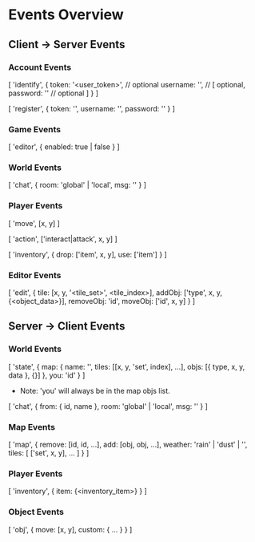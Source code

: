 
# Events Overview

## Client -> Server Events

### Account Events 

[
    'identify',
    {
        token: '<user_token>', // optional
        username: '', // [ optional, 
        password: '' // optional ]
    }
]

[
    'register',
    {
        token: '',
        username: '',
        password: ''
    }
]

### Game Events

[
    'editor',
    {
        enabled: true | false
    }
]

### World Events

[
    'chat',
    {
        room: 'global' | 'local',
        msg: ''
    }
]

### Player Events

[
    'move',
    [x, y]
]

[
    'action',
    ['interact|attack', x, y]
]

[
    'inventory',
    {
        drop: ['item', x, y],
        use: ['item']
    }
]

### Editor Events

[
    'edit',
    {
        tile: [x, y, '<tile_set>', <tile_index>],
        addObj: ['type', x, y, {<object_data>}],
        removeObj: 'id',
        moveObj: ['id', x, y]
    }
]

## Server -> Client Events

### World Events

[
    'state',
    {
        map: {
            name: '',
            tiles: [[x, y, 'set', index], ...],
            objs: [{ type, x, y, data }, {}]
        },
        you: 'id'
    }
]

* Note: 'you' will always be in the map objs list.

[
    'chat',
    {
        from: {
            id, name
        },
        room: 'global' | 'local',
        msg: ''
    }
]

### Map Events

[
    'map',
    {
        remove: [id, id, ...],
        add: [obj, obj, ...],
        weather: 'rain' | 'dust' | '',
        tiles: [
            ['set', x, y],
            ...
        ]
    }
]

### Player Events

[
    'inventory',
    {
        item: {<inventory_item>}
    }
]

### Object Events

[
    'obj',
    {
        move: [x, y],
        custom: { ... }
    }
]